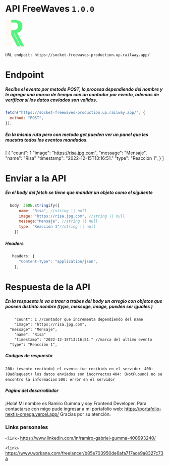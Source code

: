 # API FreeWaves `1.0.0`

![](./src/public/logo.png)

`URL endpoit: https://socket-freewaves-production.up.railway.app/`

# Endpoint

##### Recibe el evento por metodo POST, lo procesa dependiendo del nombre y le agrega una marca de tiempo con un contador por evento, ademas de verificar si los datos enviados son validos.

```javascript
fetch("https://socket-freewaves-production.up.railway.app/", {
  method: "POST",
});
```

##### En la misma ruta pero con metodo get pueden ver un panel que les muestra todos los eventos mandados.

>
[
 {
    "count": 1
    "image": "https://risa.jpg.com",
    "message": "Mensaje",
    "name": "Risa"
    "timestamp": "2022-12-15T13:16:51."
    "type": "Reacción 1",
}
]
>

# Enviar a la API

##### En el body del fetch se tiene que mandar un objeto como el siguiente

```javascript
  body: JSON.stringify({
      name: "Risa", //string || null
      image: "https://risa.jpg.com", //string || null
      message:"Mensaje", //string || null
      type: "Reacción 1"//string || null
    })
```

##### Headers

```javascript
   headers: {
      "Content-Type": "application/json",
    },
```

# Respuesta de la API

##### En la respuesta le va a traer a trabes del body un arreglo con objetos que poseen distinto nombre (type, message, image, pueden ser iguales )

    	"count": 1 //contador que incrementa dependiendo del name
    	"image": "https://risa.jpg.com",
      "message": "Mensaje",
    	"name": "Risa"
    	"timestamp": "2022-12-15T13:16:51." //marca del ultimo evento
      "type": "Reacción 1",

##### Codigos de respuesta

`200: (evento recibido) el evento fue recibido en el servidor `
`400: (BadRequest) los datos enviados son incorrectos`
`404: (NotFuound) no se encontro la informacion`
`500: error en el servidor`

##### Pagina del desarrollador

¡Hola! Mi nombre es Ramiro Gumma y soy Frontend Developer. Para contactarse con migo pude ingresar a mi portafolio web:
https://portafolio-nextjs-omega.vercel.app/
Gracias por su atención.

### Links personales

`<link>` <https://www.linkedin.com/in/ramiro-gabriel-gumma-400993240/>

`<link>` <https://www.workana.com/freelancer/b85e703950de6afa717ace9a8327c73a>
